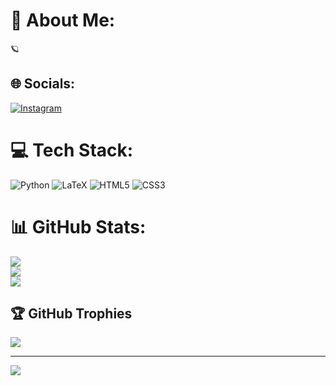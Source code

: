 # 💫 About Me:
🪐


## 🌐 Socials:
[![Instagram](https://img.shields.io/badge/Instagram-%23E4405F.svg?logo=Instagram&logoColor=white)](https://instagram.com/pestopasta74) 

# 💻 Tech Stack:
![Python](https://img.shields.io/badge/python-3670A0?style=for-the-badge&logo=python&logoColor=ffdd54) ![LaTeX](https://img.shields.io/badge/latex-%23008080.svg?style=for-the-badge&logo=latex&logoColor=white) ![HTML5](https://img.shields.io/badge/html5-%23E34F26.svg?style=for-the-badge&logo=html5&logoColor=white) ![CSS3](https://img.shields.io/badge/css3-%231572B6.svg?style=for-the-badge&logo=css3&logoColor=white)
# 📊 GitHub Stats:
![](https://github-readme-stats.vercel.app/api?username=pestopasta74&theme=dark&hide_border=false&include_all_commits=true&count_private=false)<br/>
![](https://github-readme-streak-stats.herokuapp.com/?user=pestopasta74&theme=dark&hide_border=false)<br/>
![](https://github-readme-stats.vercel.app/api/top-langs/?username=pestopasta74&theme=dark&hide_border=false&include_all_commits=true&count_private=false&layout=compact)

## 🏆 GitHub Trophies
![](https://github-profile-trophy.vercel.app/?username=pestopasta74&theme=radical&no-frame=true&no-bg=false&margin-w=4)

---
[![](https://visitcount.itsvg.in/api?id=pestopasta74&icon=0&color=12)](https://visitcount.itsvg.in)
